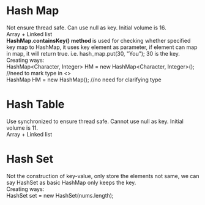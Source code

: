 # Hash Map    
Not ensure thread safe. Can use null as key. Initial volume is 16.       
Array + Linked list      
<b>HashMap.containsKey() method </b> is used for checking whether specified key map to HashMap, it uses key element as parameter, if element can map in map, it will return true. i.e. hash_map.put(30, "You"); 30 is the key.    
Creating ways:   
HashMap<Character, Integer> HM = new HashMap<Character, Integer>(); //need to mark type in <>    
HashMap HM = new HashMap(); //no need for clarifying type    



# Hash Table    
Use synchronized to ensure thread safe. Cannot use null as key. Initial volume is 11.     
Array + Linked list    


# Hash Set   
Not the construction of key-value, only store the elements not same, we can say HashSet as basic HashMap only keeps the key.    
Creating ways:    
HashSet<Integer> set = new HashSet<Ineteger>(nums.length);     

